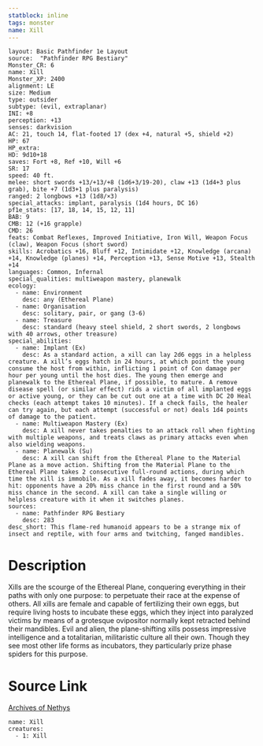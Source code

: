 ```yaml
---
statblock: inline
tags: monster
name: Xill
---
```

```statblock
layout: Basic Pathfinder 1e Layout
source:  "Pathfinder RPG Bestiary"
Monster_CR: 6
name: Xill
Monster_XP: 2400
alignment: LE
size: Medium
type: outsider
subtype: (evil, extraplanar)
INI: +8
perception: +13
senses: darkvision
AC: 21, touch 14, flat-footed 17 (dex +4, natural +5, shield +2)
HP: 67
HP_extra: 
HD: 9d10+18
saves: Fort +8, Ref +10, Will +6
SR: 17
speed: 40 ft.
melee: short swords +13/+13/+8 (1d6+3/19-20), claw +13 (1d4+3 plus grab), bite +7 (1d3+1 plus paralysis)
ranged: 2 longbows +13 (1d8/×3)
special_attacks: implant, paralysis (1d4 hours, DC 16)
pf1e_stats: [17, 18, 14, 15, 12, 11]
BAB: 9
CMB: 12 (+16 grapple)
CMD: 26
feats: Combat Reflexes, Improved Initiative, Iron Will, Weapon Focus (claw), Weapon Focus (short sword)
skills: Acrobatics +16, Bluff +12, Intimidate +12, Knowledge (arcana) +14, Knowledge (planes) +14, Perception +13, Sense Motive +13, Stealth +14
languages: Common, Infernal
special_qualities: multiweapon mastery, planewalk
ecology:
  - name: Environment
    desc: any (Ethereal Plane)
  - name: Organisation
    desc: solitary, pair, or gang (3-6)
  - name: Treasure
    desc: standard (heavy steel shield, 2 short swords, 2 longbows with 40 arrows, other treasure)
special_abilities:
  - name: Implant (Ex)
    desc: As a standard action, a xill can lay 2d6 eggs in a helpless creature. A xill’s eggs hatch in 24 hours, at which point the young consume the host from within, inflicting 1 point of Con damage per hour per young until the host dies. The young then emerge and planewalk to the Ethereal Plane, if possible, to mature. A remove disease spell (or similar effect) rids a victim of all implanted eggs or active young, or they can be cut out one at a time with DC 20 Heal checks (each attempt takes 10 minutes). If a check fails, the healer can try again, but each attempt (successful or not) deals 1d4 points of damage to the patient.
  - name: Multiweapon Mastery (Ex)
    desc: A xill never takes penalties to an attack roll when fighting with multiple weapons, and treats claws as primary attacks even when also wielding weapons.
  - name: Planewalk (Su)
    desc: A xill can shift from the Ethereal Plane to the Material Plane as a move action. Shifting from the Material Plane to the Ethereal Plane takes 2 consecutive full-round actions, during which time the xill is immobile. As a xill fades away, it becomes harder to hit: opponents have a 20% miss chance in the first round and a 50% miss chance in the second. A xill can take a single willing or helpless creature with it when it switches planes.
sources:
  - name: Pathfinder RPG Bestiary
    desc: 283
desc_short: This flame-red humanoid appears to be a strange mix of insect and reptile, with four arms and twitching, fanged mandibles.
```
# Description
Xills are the scourge of the Ethereal Plane, conquering everything in their paths with only one purpose: to perpetuate their race at the expense of others. All xills are female and capable of fertilizing their own eggs, but require living hosts to incubate these eggs, which they inject into paralyzed victims by means of a grotesque ovipositor normally kept retracted behind their mandibles. Evil and alien, the plane-shifting xills possess impressive intelligence and a totalitarian, militaristic culture all their own. Though they see most other life forms as incubators, they particularly prize phase spiders for this purpose.
# Source Link
[Archives of Nethys](https://aonprd.com/MonsterDisplay.aspx?ItemName=Xill)
```encounter-table
name: Xill
creatures:
  - 1: Xill
```
